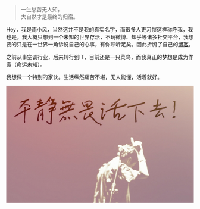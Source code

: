 > 一生愁苦无人知，  
> 大自然才是最终的归宿。

Hey，我是雨小风，当然这并不是我的真实名字，而很多人更习惯这样称呼我，我也是。我大概只想到一个未知的世界存活，不玩微博、知乎等诸多社交平台，我想要的只是在一世界一角诉说自己的心事，有你聆听足矣。因此折腾了自己的[博客](http://hissea.com)。

之前从事空调行业，后来转行到IT，目前还是一只菜鸟，而我真正的梦想是成为作家（命运未知）。

我想做一个特别的家伙。生活纵然痛苦不堪，无人能懂，活着就好。 


![ab-me](/img/ab-me.jpg)



